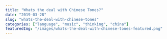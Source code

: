 ```yaml
---
title: "Whats the deal with Chinese Tones?"
date: "2019-03-28"
slug: "whats-the-deal-with-chinese-tones"
categories: ["language", "music", "thinking", "china"]
featuredImg: "/images/whats-the-deal-with-chinese-tones-featured.png"
---
```



